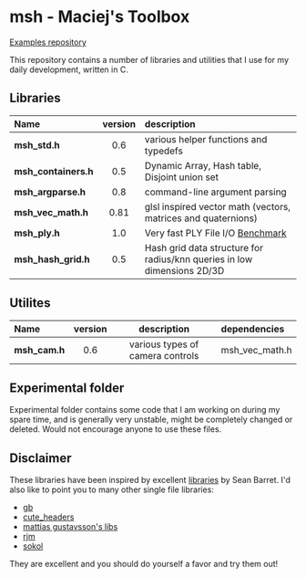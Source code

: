 # msh - Maciej's Toolbox

[Examples repository](https://github.com/mhalber/msh_examples)

This repository contains a number of libraries and utilities that I use for my daily development, written in C. 

## Libraries

Name                     |  version   | description  
:------------------------|:----------:|:---------------------------------------------
**msh_std.h**            |    0.6     | various helper functions and typedefs
**msh_containers.h**     |    0.5     | Dynamic Array, Hash table, Disjoint union set
**msh_argparse.h**       |    0.8     | command-line argument parsing
**msh_vec_math.h**       |    0.81    | glsl inspired vector math (vectors, matrices and quaternions)
**msh_ply.h**            |    1.0     | Very fast PLY File I/O [Benchmark](https://github.com/mhalber/ply_io_benchmark)
**msh_hash_grid.h**      |    0.5     | Hash grid data structure for radius/knn queries in low dimensions 2D/3D

## Utilites

Name                     |  version   | description                         | dependencies
:------------------------|:----------:|:-----------------------------------:|:-------
**msh_cam.h**            |    0.6     | various types of camera controls    | msh_vec_math.h

## Experimental folder

Experimental folder contains some code that I am working on during my spare time, and is
generally very unstable, might be completely changed or deleted. Would not encourage anyone to use
these files.

## Disclaimer

These libraries have been inspired by excellent [libraries](https://github.com/nothings/stb) by Sean Barret. 
I'd also like to point you to many other single file libraries:

- [gb](https://github.com/gingerBill/gb)
- [cute_headers](https://github.com/RandyGaul/cute_headers)
- [mattias gustavsson's libs](https://github.com/mattiasgustavsson/libs)
- [rjm](https://github.com/rmitton/rjm)
- [sokol](https://github.com/floooh/sokol)

They are excellent and you should do yourself a favor and try them out!
